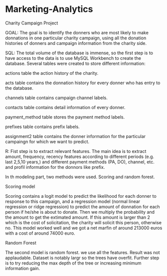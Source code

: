 # Marketing-Analytics

Charity Campaign Project

GOAL:
The goal is to identify the donners who are most likely to make donnations in one particular charity campaign, using all the donation histories of donners and campaign information from the charity side.

SQL:
The total volume of the database is immense, so the first step is to have access to the data is to use MySQL Workbench to create the database. Several tables were created to store different information:

actions table the action history of the charity.  

acts table contains the donnation history for every donner who has entry to the database.

channels table contains campaign channel labels.

contacts table contains detail information of every donner.

payment_method table stores the payment method labels.

prefixes table contains prefix labels.

assignment2 table contains the donner information for the particular campaingn for which we want to predict.

R:
Fist step is to extract relevant features. The main idea is to extract amount, frequency, recency features according to different periods (e.g. last 2,5,10 years,) and different payment methods (PA, DO), channel, etc. and profil information for the donnors like prefix.

In th modeling part, two methods were used. Scoring and random forest.

Scoring model

Scoring contains a logit model to predict the likelihood for each donner to response to this campaign, and a regression model (normal linear regression or ridge regression) to predict the amount of donnation for each person if he/she is about to donate. Then we multiply the probability and the amount to get the extimated amount. If this amount is larger than 2 which is the cost of solicitation, the charity will solicit this person, otherwise no. 
This model worked well and we got a net marfin of around 213000 euros with a cost of around 74000 euro.

Random Forest

The second model is random forest. we use all the features. Result was not applaudable. Dataset is notably largr so the trees have overfit. Further step is to try reducing the max depth of the tree or increasing minimum information gain. 



